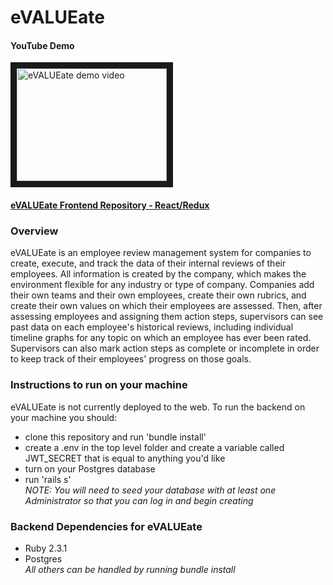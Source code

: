 # eVALUEate

#### YouTube Demo
<a href="http://www.youtube.com/watch?feature=player_embedded&v=XcEE10kJ6X4
" target="_blank"><img src="http://img.youtube.com/vi/XcEE10kJ6X4/0.jpg" 
alt="eVALUEate demo video" width="240" height="180" border="10" /></a>

#### [eVALUEate Frontend Repository - React/Redux](https://github.com/dtfreemn/evaluator-react-redux)

### Overview
  eVALUEate is an employee review management system for companies to create, execute, and track the data of their internal reviews of their employees. All information is created by the company, which makes the environment flexible for any industry or type of company. Companies add their own teams and their own employees, create their own rubrics, and create their own values on which their employees are assessed. Then, after assessing employees and assigning them action steps, supervisors can see past data on each employee's historical reviews, including individual timeline graphs for any topic on which an employee has ever been rated. Supervisors can also mark action steps as complete or incomplete in order to keep track of their employees' progress on those goals.

### Instructions to run on your machine
  eVALUEate is not currently deployed to the web. To run the backend on your machine you should:
  - clone this repository and run 'bundle install'
  - create a .env in the top level folder and create a variable called JWT_SECRET that is equal to anything you'd like
  - turn on your Postgres database
  - run 'rails s' </br>
  *NOTE: You will need to seed your database with at least one Administrator so that you can log in and begin creating*

### Backend Dependencies for eVALUEate
  - Ruby 2.3.1
  - Postgres</br>
  *All others can be handled by running bundle install*

